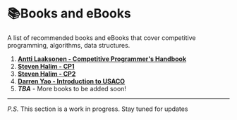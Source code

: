 # :books:Books and eBooks

A list of recommended books and eBooks that cover competitive programming, algorithms, data structures.

1. **[Antti Laaksonen - Competitive Programmer's Handbook](https://cses.fi/book.pdf)**
2. **[Steven Halim - CP1](https://www.comp.nus.edu.sg/~stevenha/myteaching/competitive_programming/cp1.pdf)**
3. **[Steven Halim - CP2](https://www.comp.nus.edu.sg/~stevenha/myteaching/competitive_programming/cp2.pdf)**
4. **[Darren Yao - Introduction to USACO](https://darrenyao.com/usacobook/cpp.pdf)**
5. **_TBA_** - More books to be added soon!

---

_P.S._ This section is a work in progress. Stay tuned for updates
